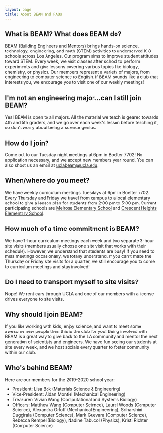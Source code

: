 ```yaml
---
layout: page
title: About BEAM and FAQs
---
```


## What is BEAM? What does BEAM do?

BEAM (Building Engineers and Mentors) brings hands-on science, technology, engineering, and math (STEM) activities to underserved K-8 schools across Los Angeles. Our program aims to improve student attitudes toward STEM.  Every week, we visit classes after school to perform experiments and give lessons covering various topics like biology, chemistry, or physics. Our members represent a variety of majors, from engineering to computer science to English. If BEAM sounds like a club that interests you, we encourage you to visit one of our weekly meetings!

## I'm not an engineering major…can I still join BEAM?
Yes! BEAM is open to all majors. All the material we teach is geared towards 4th and 5th graders, and we go over each week's lesson before teaching it, so don't worry about being a science genius.

## How do I join?
Come out to our Tuesday night meetings at 6pm in Boelter 7702! No application necessary, and we accept new members year round. You can also shoot us an email at [uclabeam@ucla.edu](mailto:uclabeam@ucla.edu).

## When/where do you meet?
We have weekly curriculum meetings Tuesdays at 6pm in Boelter 7702. Every Thursday and Friday we travel from campus to a local elementary school to give a lesson plan for students from 2:00 pm to 5:00 pm. Current participating schools are [Melrose Elementary School](https://melrose-lausd-ca.schoolloop.com/) and [Crescent Heights Elementary School](https://crescentheightsmagnet-lausd-ca.schoolloop.com/).

## How much of a time commitment is BEAM?
We have 1-hour curriculum meetings each week and two separate 3-hour site visits (members usually choose one site visit that works with their schedule). However, we understand that students are busy! If you need to miss meetings occasionally, we totally understand. If you can't make the Thursday or Friday site visits for a quarter, we still encourage you to come to curriculum meetings and stay involved!

## Do I need to transport myself to site visits?
Nope! We rent cars through UCLA and one of our members with a license drives everyone to site visits.

## Why should I join BEAM?
If you like working with kids, enjoy science, and want to meet some awesome new people then this is the club for you! Being involved with BEAM is a great way to give back to the LA community and mentor the next generation of scientists and engineers. We have fun seeing our students at site every week, and we host socials every quarter to foster community within our club.

## Who's behind BEAM?

Here are our members for the 2019-2020 school year:

* President: Lisa Bok (Materials Science & Engineering)
* Vice-President: Aidan Montiel (Mechanical Engineering)
* Treasurer: Vivian Wang (Computational and Systems Biology)
* Officers: Matthew Wang (Computer Science), Laurel Woods (Computer Science), Alexandra Orloff (Mechanical Engineering), Sriharshini Duggirala (Computer Science), Mark Guevara (Computer Science), Rebecca Rempel (Biology), Nadine Tabucol (Physics), Kristi Richter (Computer Science)
